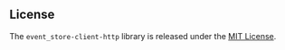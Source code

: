 ## License

The `event_store-client-http` library is released under the [MIT License](https://github.com/obsidian-btc/event-store-client-http/blob/master/MIT-License.txt).
